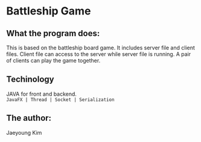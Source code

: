 # Battleship Game 

## What the program does:
This is based on the battleship board game.
It includes server file and client files. Client file can access to the server while server file is running.
A pair of clients can play the game together.

## Techinology
JAVA for front and backend.<br>
`JavaFX | Thread | Socket | Serialization`

## The author:
Jaeyoung Kim
